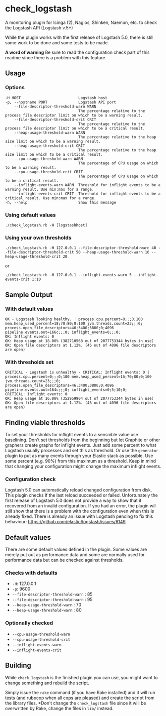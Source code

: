 # check_logstash #
A monitoring plugin for Icinga (2), Nagios, Shinken, Naemon, etc. to check the Logstash API (Logstash v.5+)

While the plugin works with the first release of Logstash 5.0, there is still some work to be done and some tests to be made.

**A word of warning** Be sure to read the configuration check part of this readme since there is a problem with this feature.

## Usage ##

### Options ###

    -H HOST                          Logstash host
    -p, --hostname PORT              Logstash API port
        --file-descriptor-threshold-warn WARN
                                     The percentage relative to the process file descriptor limit on which to be a warning result.
        --file-descriptor-threshold-crit CRIT
                                     The percentage relative to the process file descriptor limit on which to be a critical result.
        --heap-usage-threshold-warn WARN
                                     The percentage relative to the heap size limit on which to be a warning result.
        --heap-usage-threshold-crit CRIT
                                     The percentage relative to the heap size limit on which to be a critical result.
        --cpu-usage-threshold-warn WARN
                                     The percentage of CPU usage on which to be a warning result.
        --cpu-usage-threshold-crit CRIT
                                     The percentage of CPU usage on which to be a critical result.
        --inflight-events-warn WARN  Threshold for inflight events to be a warning result. Use min:max for a range.
        --inflight-events-crit CRIT  Threshold for inflight events to be a critical result. Use min:max for a range.
    -h, --help                       Show this message


### Using default values ###

    ./check_logstash.rb -H [logstashhost]
    
### Using your own thresholds ###

    ./check_logstash.rb -H 127.0.0.1 --file-descriptor-threshold-warn 40 --file-descriptor-threshold-crit 50 --heap-usage-threshold-warn 10 --heap-usage-threshold-crit 20

or

    ./check_logstash.rb -H 127.0.0.1 --inflight-events-warn 5 --inflight-events-crit 1:10

## Sample Output ##

### With default values ###

    OK - Logstash looking healthy. | process.cpu.percent=0;;;0;100 mem.heap_used_percent=18;70;80;0;100 jvm.threads.count=23;;;0; process.open_file_descriptors=46;3400;3800;0;4096 pipeline.events.out=166c;;;0; inflight_events=0;;;0;
    OK: Inflight events: 0
    OK: Heap usage at 18.00% (382710568 out of 2077753344 bytes in use)
    OK: Open file descriptors at 1.12%. (46 out of 4096 file descriptors are open)

### With thresholds set ###

    CRITICAL - Logstash is unhealthy - CRITICAL: Inflight events: 0 | process.cpu.percent=0;;;0;100 mem.heap_used_percent=16;70;80;0;100 jvm.threads.count=23;;;0; process.open_file_descriptors=46;3400;3800;0;4096 pipeline.events.out=164c;;;0; inflight_events=0;5;10;0;
    CRITICAL: Inflight events: 0
    OK: Heap usage at 16.00% (352959904 out of 2077753344 bytes in use)
    OK: Open file descriptors at 1.12%. (46 out of 4096 file descriptors are open)

## Finding viable thresholds ##

To set your thresholds for inflight events to a sensnible value use baselining. Don't set thresholds from the beginning but let Graphite or other graphers create graphs for inflight events. Just add some percent to what Logstash usually processes and set this as threshold. Or use the `generator` plugin to put as many events through your Elastic stack as possible. Use some percent (e.g. 90%) from this maximum as a threshold. Keep in mind that changing your configuration might change the maximum inflight events.

### Configuration check ###

Logstash 5.0 can automatically reload changed configuration from disk. This plugin checks if the last reload succeeded or failed. Unfortunately the first release of Logstash 5.0 does not provide a way to show that it recovered from an invalid configuration. If you had an error, the plugin will still show that there is a problem with the configuration even when this is already fixed. There is already an issue with Logstash pending to fix this behaviour: https://github.com/elastic/logstash/issues/6149

## Default values ##

There are some default values defined in the plugin. Some values are merely put out as performance data and some are normally used for performance data but can be checked against thresholds.

### Checks with defaults ###

* `-H`: 127.0.0.1
* `-p`: 9600
* `--file-descriptor-threshold-warn` : 85
* `--file-descriptor-threshold-warn` : 95
* `--heap-usage-threshold-warn` : 70
* `--heap-usage-threshold-warn` : 80

### Optionally checked ###

* `--cpu-usage-threshold-warn`
* `--cpu-usage-threshold-crit`
* `--inflight-events-warn`
* `--inflight-events-crit`

## Building ##

While `check_logstash` is the finished plugin you can use, you might want to change something and rebuild the script.

Simply issue the `rake` command (if you have Rake installed) and it will run tests (and rubocop when all cops are pleased) and create the script from the library files. *Don't change the `check_logstash` file since it will be overwritten by Rake, change the files in `lib/` instead.
